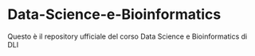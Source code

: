 # Data-Science-e-Bioinformatics
Questo è il repository ufficiale del corso Data Science e Bioinformatics di DLI
